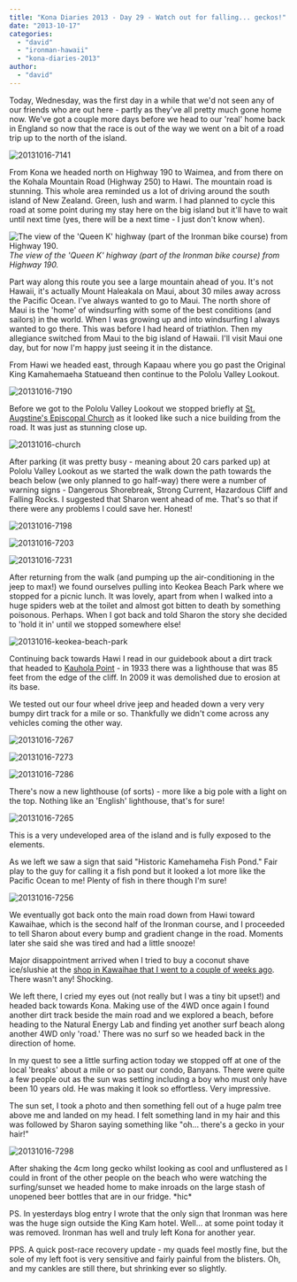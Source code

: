 ```yaml
---
title: "Kona Diaries 2013 - Day 29 - Watch out for falling... geckos!"
date: "2013-10-17"
categories: 
  - "david"
  - "ironman-hawaii"
  - "kona-diaries-2013"
author: 
  - "david"
---
```


Today, Wednesday, was the first day in a while that we'd not seen any of our friends who are out here - partly as they've all pretty much gone home now. We've got a couple more days before we head to our 'real' home back in England so now that the race is out of the way we went on a bit of a road trip up to the north of the island.

![20131016-7141](/images/2013/20131016-7141.jpg)

From Kona we headed north on Highway 190 to Waimea, and from there on the Kohala Mountain Road (Highway 250) to Hawi. The mountain road is stunning. This whole area reminded us a lot of driving around the south island of New Zealand. Green, lush and warm. I had planned to cycle this road at some point during my stay here on the big island but it'll have to wait until next time (yes, there will be a next time - I just don't know when).

![The view of the 'Queen K' highway (part of the Ironman bike course) from Highway 190.](/images/2013/20131016-7147.jpg) 
*The view of the 'Queen K' highway (part of the Ironman bike course) from Highway 190.*

Part way along this route you see a large mountain ahead of you. It's not Hawaii, it's actually Mount Haleakala on Maui, about 30 miles away across the Pacific Ocean. I've always wanted to go to Maui. The north shore of Maui is the 'home' of windsurfing with some of the best conditions (and sailors) in the world. When I was growing up and into windsurfing I always wanted to go there. This was before I had heard of triathlon. Then my allegiance switched from Maui to the big island of Hawaii. I'll visit Maui one day, but for now I'm happy just seeing it in the distance.

From Hawi we headed east, through Kapaau where you go past the Original King Kamahemaeha Statueand then continue to the Pololu Valley Lookout.

![20131016-7190](/images/2013/20131016-7190-533x800.jpg)

Before we got to the Pololu Valley Lookout we stopped briefly at [St. Augstine's Episcopal Church](http://staugustinesbigisland.episcopalhawaii.org/) as it looked like such a nice building from the road. It was just as stunning close up.

![20131016-church](/images/2013/20131016-church.jpg)

After parking (it was pretty busy - meaning about 20 cars parked up) at Pololu Valley Lookout as we started the walk down the path towards the beach below (we only planned to go half-way) there were a number of warning signs - Dangerous Shorebreak, Strong Current, Hazardous Cliff and Falling Rocks. I suggested that Sharon went ahead of me. That's so that if there were any problems I could save her. Honest!

![20131016-7198](/images/2013/20131016-7198.jpg)

![20131016-7203](/images/2013/20131016-7203.jpg)

![20131016-7231](/images/2013/20131016-7231.jpg)

After returning from the walk (and pumping up the air-conditioning in the jeep to max!) we found ourselves pulling into Keokea Beach Park where we stopped for a picnic lunch. It was lovely, apart from when I walked into a huge spiders web at the toilet and almost got bitten to death by something poisonous. Perhaps. When I got back and told Sharon the story she decided to 'hold it in' until we stopped somewhere else!

![20131016-keokea-beach-park](/images/2013/20131016-keokea-beach-park.jpg)

Continuing back towards Hawi I read in our guidebook about a dirt track that headed to [Kauhola Point](http://en.wikipedia.org/wiki/Kauhola_Point_Light) - in 1933 there was a lighthouse that was 85 feet from the edge of the cliff. In 2009 it was demolished due to erosion at its base.

We tested out our four wheel drive jeep and headed down a very very bumpy dirt track for a mile or so. Thankfully we didn't come across any vehicles coming the other way.

![20131016-7267](/images/2013/20131016-7267.jpg)

![20131016-7273](/images/2013/20131016-7273.jpg)

![20131016-7286](/images/2013/20131016-7286.jpg)

There's now a new lighthouse (of sorts) - more like a big pole with a light on the top. Nothing like an 'English' lighthouse, that's for sure!

![20131016-7265](/images/2013/20131016-7265.jpg)

This is a very undeveloped area of the island and is fully exposed to the elements.

As we left we saw a sign that said "Historic Kamehameha Fish Pond." Fair play to the guy for calling it a fish pond but it looked a lot more like the Pacific Ocean to me! Plenty of fish in there though I'm sure!

![20131016-7256](/images/2013/20131016-7256.jpg)

We eventually got back onto the main road down from Hawi toward Kawaihae, which is the second half of the Ironman course, and I proceeded to tell Sharon about every bump and gradient change in the road. Moments later she said she was tired and had a little snooze!

Major disappointment arrived when I tried to buy a coconut shave ice/slushie at the [shop in Kawaihae that I went to a couple of weeks ago](/2013/10/kona-diaries-2013-day-15-hawaiian-shave-ice-nectar-of-the-gods-oh-and-a-little-bike-ride/ "Kona Diaries 2013 - Day 15 - Hawaiian shave ice. Nectar of the gods! Oh, and a little bike ride"). There wasn't any! Shocking.

We left there, I cried my eyes out (not really but I was a tiny bit upset!) and headed back towards Kona. Making use of the 4WD once again I found another dirt track beside the main road and we explored a beach, before heading to the Natural Energy Lab and finding yet another surf beach along another 4WD only 'road.' There was no surf so we headed back in the direction of home.

In my quest to see a little surfing action today we stopped off at one of the local 'breaks' about a mile or so past our condo, Banyans. There were quite a few people out as the sun was setting including a boy who must only have been 10 years old. He was making it look so effortless. Very impressive.

The sun set, I took a photo and then something fell out of a huge palm tree above me and landed on my head. I felt something land in my hair and this was followed by Sharon saying something like "oh... there's a gecko in your hair!"

![20131016-7298](/images/2013/20131016-7298.jpg)

After shaking the 4cm long gecko whilst looking as cool and unflustered as I could in front of the other people on the beach who were watching the surfing/sunset we headed home to make inroads on the large stash of unopened beer bottles that are in our fridge. \*hic\*

PS. In yesterdays blog entry I wrote that the only sign that Ironman was here was the huge sign outside the King Kam hotel. Well... at some point today it was removed. Ironman has well and truly left Kona for another year.

PPS. A quick post-race recovery update - my quads feel mostly fine, but the sole of my left foot is very sensitive and fairly painful from the blisters. Oh, and my cankles are still there, but shrinking ever so slightly.
